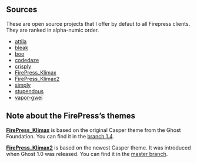 ## Sources

These are open source projects that I offer by defaut to all Firepress clients. They are ranked in alpha-numic order.

- [attila](https://github.com/zutrinken/attila)
- [bleak](https://github.com/zutrinken/bleak)
- [boo](https://github.com/tenoku/boo)
- [codedaze](https://github.com/chrissainty/codedaze-theme/)
- [crisply](https://github.com/pyrmont/crisply)
- [FirePress_Klimax](https://github.com/firepress-org/FirePress_Klimax)
- [FirePress_Klimax2](https://github.com/firepress-org/FirePress_Klimax2)
- [simply](https://github.com/godofredoninja/simply)
- [stupendous](https://github.com/dcefram/stupendous)
- [vapor-gwei](https://github.com/robinj/gwei)

## Note about the FirePress’s themes

**[FirePress_Klimax](https://github.com/firepress-org/FirePress_Klimax)** is based on the original Casper theme from the Ghost Foundation. You can find it in the [branch 1.4](https://github.com/TryGhost/Casper/tree/1.4).

**[FirePress_Klimax2](https://github.com/firepress-org/FirePress_Klimax2)** is based on the newest Casper theme. It was introduced when Ghost 1.0 was released. You can find it in the [master branch](https://github.com/TryGhost/Casper/tree/master).
